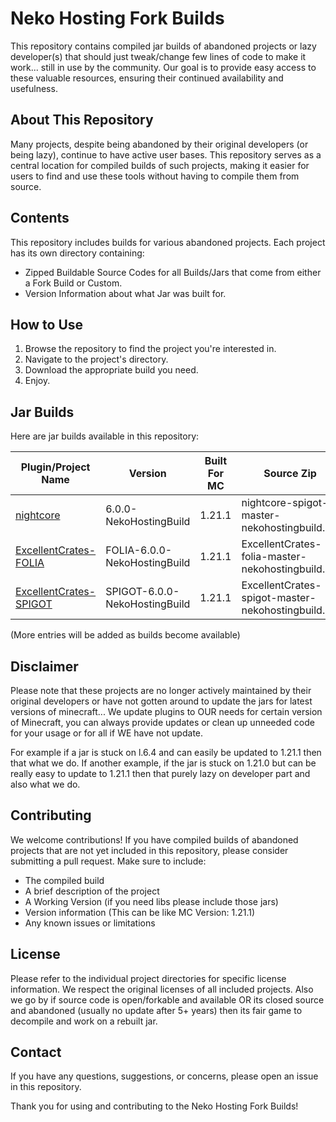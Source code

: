 # Neko Hosting Fork Builds

This repository contains compiled jar builds of abandoned projects or lazy developer(s) that should just tweak/change few lines of code to make it work... still in use by the community. Our goal is to provide easy access to these valuable resources, ensuring their continued availability and usefulness.

## About This Repository

Many projects, despite being abandoned by their original developers (or being lazy), continue to have active user bases. This repository serves as a central location for compiled builds of such projects, making it easier for users to find and use these tools without having to compile them from source.

## Contents

This repository includes builds for various abandoned projects. Each project has its own directory containing:

- Zipped Buildable Source Codes for all Builds/Jars that come from either a Fork Build or Custom.
- Version Information about what Jar was built for.

## How to Use

1. Browse the repository to find the project you're interested in.
2. Navigate to the project's directory.
3. Download the appropriate build you need.
4. Enjoy.

## Jar Builds

Here are jar builds available in this repository:

| Plugin/Project Name | Version                       | Built For MC | Source Zip |
|---------------------|-------------------------------|--------------|------------|
| [nightcore](https://github.com/MC-NekoNetwork/NekoHostingForkBuilds/blob/main/JarBuilds/nightcore-6.0.0-NekoHostingBuild.jar)           | 6.0.0-NekoHostingBuild        | 1.21.1       | nightcore-spigot-master-nekohostingbuild.zip |
| [ExcellentCrates-FOLIA](https://github.com/MC-NekoNetwork/NekoHostingForkBuilds/blob/main/JarBuilds/ExcellentCrates-6.0.0-FOLIA-NekoHostingBuild.jar)     | FOLIA-6.0.0-NekoHostingBuild  | 1.21.1       | ExcellentCrates-folia-master-nekohostingbuild.zip |
| [ExcellentCrates-SPIGOT](https://github.com/MC-NekoNetwork/NekoHostingForkBuilds/blob/main/JarBuilds/ExcellentCrates-6.0.0-SPIGOT-NekoHostingBuild.jar)     | SPIGOT-6.0.0-NekoHostingBuild | 1.21.1       | ExcellentCrates-spigot-master-nekohostingbuild.zip|

(More entries will be added as builds become available)

## Disclaimer

Please note that these projects are no longer actively maintained by their original developers or have not gotten around to update the jars for latest versions of minecraft... We update plugins to OUR needs for certain version of Minecraft, you can always provide updates or clean up unneeded code for your usage or for all if WE have not update.

For example if a jar is stuck on l.6.4 and can easily be updated to 1.21.1 then that what we do.
If another example, if the jar is stuck on 1.21.0 but can be really easy to update to 1.21.1 then that purely lazy on developer part and also what we do.

## Contributing

We welcome contributions! If you have compiled builds of abandoned projects that are not yet included in this repository, please consider submitting a pull request. Make sure to include:

- The compiled build
- A brief description of the project
- A Working Version (if you need libs please include those jars)
- Version information (This can be like MC Version: 1.21.1)
- Any known issues or limitations

## License

Please refer to the individual project directories for specific license information. We respect the original licenses of all included projects.
Also we go by if source code is open/forkable and available OR its closed source and abandoned (usually no update after 5+ years) then its fair game to decompile and work on a rebuilt jar.

## Contact

If you have any questions, suggestions, or concerns, please open an issue in this repository.

Thank you for using and contributing to the Neko Hosting Fork Builds!

